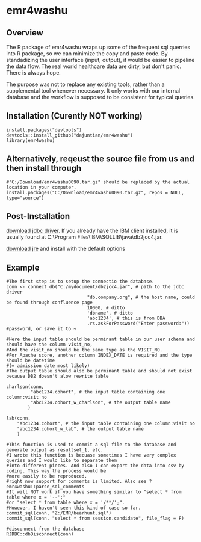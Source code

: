 # emr4washu

## Overview
The R package of emr4washu wraps up some of the frequent sql querries into R package, so we can minimize the copy and paste code. By standadizing the user interface (input, output), it would be easier to pipeline the data flow. The real world healthcare data are dirty, but don't panic. There is always hope. 

The purpose was not to replace any existing tools, rather than a supplemental tool whenever necessary. It only works with our internal database and the workflow is supposed to be consistent for typical queries.

## Installation (Curently NOT working)
```{r, eval = FALSE}
install.packages("devtools")
devtools::install_github("dajuntian/emr4washu")
library(emr4washu)
```
## Alternatively, reqeust the source file from us and then install through
```{r, eval = FALSE}
#"C:/Download/emr4washu0090.tar.gz" should be replaced by the actual location in your computer.
install.packages("C:/Download/emr4washu0090.tar.gz", repos = NULL, type="source") 
```
## Post-Installation
[download jdbc driver](http://www-01.ibm.com/support/docview.wss?uid=swg21363866). If you already have the IBM client installed, it is usually found at C:\Program Files\IBM\SQLLIB\java\db2jcc4.jar.

[download jre](http://www.oracle.com/technetwork/java/javase/downloads/jre8-downloads-2133155.html) and install with the default options
## Example
```{r, eval = FALSE}
#The first step is to setup the connectio the database.
conn <- connect_db("C:/mydocument/db2jcc4.jar", # path to the jdbc driver
                              "db.company.org", # the host name, could be found through confluence page
                              10000, # ditto
                              'dbname', # ditto  
                              'abc1234', # this is from DBA
                              .rs.askForPassword("Enter password:")) #password, or save it to ~

#Here the input table should be perminant table in our user schema and should have the column visit_no,
#And the visit_no should be the same type as the VISIT_NO.
#For Apache score, another column INDEX_DATE is required and the type should be datetime 
#(= admission date most likely)
#The output table should also be perminant table and should not exist because DB2 doesn't alow rewrite table

charlson(conn, 
         "abc1234.cohort", # the input table containing one column:visit no
         "abc1234.cohort_w_charlson", # the output table name
        ) 
        
lab(conn, 
    "abc1234.cohort", # the input table containing one column:visit no
    "abc1234.cohort_w_lab", # the output table name
    )
    
#This function is used to commit a sql file to the database and generate output as resultset_1, etc.
#I wrote this function is becuase sometimes I have very complex queries and I would like to separate them 
#into different pieces. And also I can export the data into csv by coding. This way the process would be 
#more easily to be reproduced.
#right now support for comments is limited. Also see ?emr4washu::parse_sql_comments
#It will NOT work if you have something similar to "select * from table where x = '--';"
#or "select * from table where x = '/**/';".
#However, I haven't seen this kind of case so far.
commit_sql(conn, "Z:/EMR/bearhunt.sql") 
commit_sql(conn, "select * from session.candidate", file_flag = F)

#disconnect from the database
RJDBC::dbDisconnect(conn)
```
